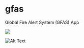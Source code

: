 # gfas

Global Fire Alert System (GFAS) App

![](/../origin/videos/notificacao.gif)


![Alt Text](https://media.giphy.com/media/vFKqnCdLPNOKc/giphy.gif)
